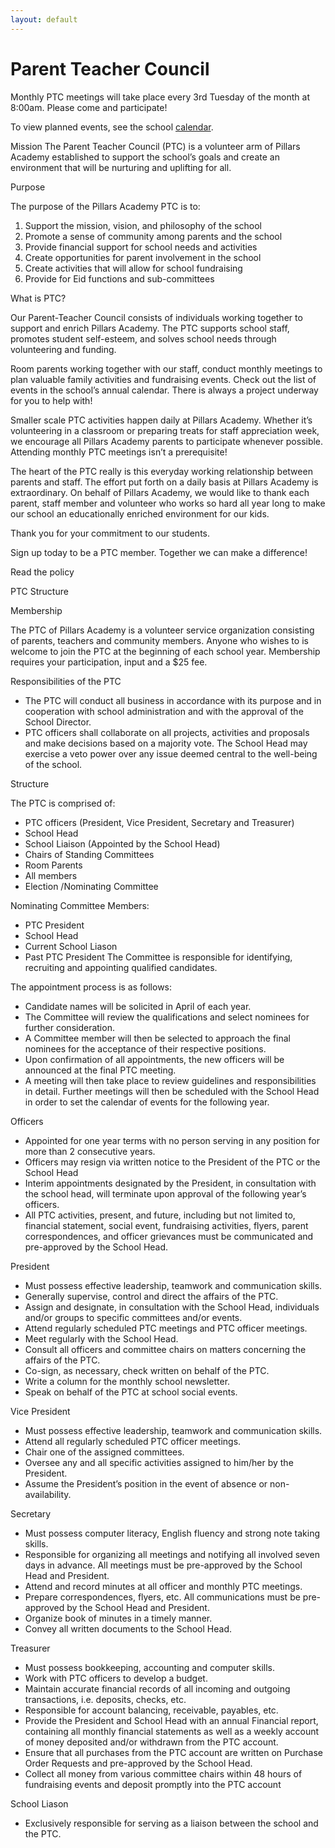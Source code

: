 ```yaml
---
layout: default
---
```


# Parent Teacher Council

Monthly PTC meetings will take place every 3rd Tuesday of the month at 8:00am. Please come and participate!

To view planned events, see the school [calendar](/news/calendar).

Mission
The Parent Teacher Council (PTC) is a volunteer arm of Pillars Academy established to support the school’s goals and create an environment that will be nurturing and uplifting for all.

Purpose

The purpose of the Pillars Academy PTC is to:
1. Support the mission, vision, and philosophy of the school  
2. Promote a sense of community among parents and the school  
3. Provide financial support for school needs and activities  
4. Create opportunities for parent involvement in the school  
5. Create activities that will allow for school fundraising  
6. Provide for Eid functions and sub-committees

What is PTC?

Our Parent-Teacher Council consists of individuals working together to support and enrich Pillars Academy. The PTC supports school staff, promotes student self-esteem, and solves school needs through volunteering and funding.

Room parents working together with our staff, conduct monthly meetings to plan valuable family activities and fundraising events. Check out the list of events in the school’s annual calendar. There is always a project underway for you to help with!

Smaller scale PTC activities happen daily at Pillars Academy. Whether it’s volunteering in a classroom or preparing treats for staff appreciation week, we encourage all Pillars Academy parents to participate whenever possible. Attending monthly PTC meetings isn’t a prerequisite!

The heart of the PTC really is this everyday working relationship between parents and staff. The effort put forth on a daily basis at Pillars Academy is extraordinary. On behalf of Pillars Academy, we would like to thank each parent, staff member and volunteer who works so hard all year long to make our school an educationally enriched environment for our kids.

Thank you for your commitment to our students.

Sign up today to be a PTC member. Together we can make a difference!

Read the policy

PTC Structure

Membership

The PTC of Pillars Academy is a volunteer service organization consisting of parents, teachers and community members. Anyone who wishes to is welcome to join the PTC at the beginning of each school year. Membership requires your participation, input and a $25 fee.

Responsibilities of the PTC  
- The PTC will conduct all business in accordance with its purpose and in cooperation with school administration and with the approval of the School Director.  
- PTC officers shall collaborate on all projects, activities and proposals and make decisions based on a majority vote. The School Head may exercise a veto power over any issue deemed central to the well-being of the school.

Structure

The PTC is comprised of:  
- PTC officers (President, Vice President, Secretary and Treasurer)
- School Head
- School Liaison (Appointed by the School Head)
- Chairs of Standing Committees
- Room Parents
- All members
- Election /Nominating Committee

Nominating Committee Members:  
- PTC President
- School Head
- Current School Liason
- Past PTC President
The Committee is responsible for identifying, recruiting and appointing qualified candidates.

The appointment process is as follows:  
- Candidate names will be solicited in April of each year.  
- The Committee will review the qualifications and select nominees for further consideration.  
- A Committee member will then be selected to approach the final nominees for the acceptance of their respective positions.  
- Upon confirmation of all appointments, the new officers will be announced at the final PTC meeting.  
- A meeting will then take place to review guidelines and responsibilities in detail. Further meetings will then be scheduled with the School Head in order to set the calendar of events for the following year.

Officers  
- Appointed for one year terms with no person serving in any position for more than 2 consecutive years.
- Officers may resign via written notice to the President of the PTC or the School Head
- Interim appointments designated by the President, in consultation with the school head, will terminate upon approval of the following year’s officers.
- All PTC activities, present, and future, including but not limited to, financial statement, social event, fundraising activities, flyers, parent correspondences, and officer grievances must be communicated and pre-approved by the School Head.

President  
- Must possess effective leadership, teamwork and communication skills.
- Generally supervise, control and direct the affairs of the PTC.
- Assign and designate, in consultation with the School Head, individuals and/or groups to specific committees and/or events.
- Attend regularly scheduled PTC meetings and PTC officer meetings.
- Meet regularly with the School Head.
- Consult all officers and committee chairs on matters concerning the affairs of the PTC.
- Co-sign, as necessary, check written on behalf of the PTC.
- Write a column for the monthly school newsletter.
- Speak on behalf of the PTC at school social events.

Vice President  
- Must possess effective leadership, teamwork and communication skills.
- Attend all regularly scheduled PTC officer meetings.
- Chair one of the assigned committees.
- Oversee any and all specific activities assigned to him/her by the President.
- Assume the President’s position in the event of absence or non-availability.

Secretary  
- Must possess computer literacy, English fluency and strong note taking skills.
- Responsible for organizing all meetings and notifying all involved seven days in advance. All meetings must be pre-approved by the School Head and President.
- Attend and record minutes at all officer and monthly PTC meetings.
- Prepare correspondences, flyers, etc. All communications must be pre-approved by the School Head and President.
- Organize book of minutes in a timely manner.
- Convey all written documents to the School Head.

Treasurer  
- Must possess bookkeeping, accounting and computer skills.
- Work with PTC officers to develop a budget.
- Maintain accurate financial records of all incoming and outgoing transactions, i.e. deposits, checks, etc.
- Responsible for account balancing, receivable, payables, etc.
- Provide the President and School Head with an annual Financial report, containing all monthly financial statements as well as a weekly account of money deposited and/or withdrawn from the PTC account.
- Ensure that all purchases from the PTC account are written on Purchase Order Requests and pre-approved by the School Head.
- Collect all money from various committee chairs within 48 hours of fundraising events and deposit promptly into the PTC account

School Liason  
- Exclusively responsible for serving as a liaison between the school and the PTC.
